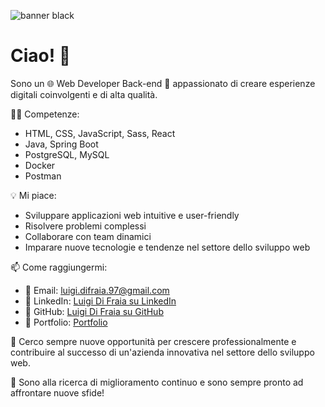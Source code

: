 

![banner black](https://github.com/Luigi160397/Luigi160397/assets/123403688/3244f47d-f34b-42e7-86bd-d63e01d6947b)



# Ciao! 👋

Sono un 🌐 Web Developer Back-end 🚀 appassionato di creare esperienze digitali coinvolgenti e di alta qualità.

👨‍💻 Competenze:
- HTML, CSS, JavaScript, Sass, React
- Java, Spring Boot
- PostgreSQL, MySQL
- Docker
- Postman

💡 Mi piace:
- Sviluppare applicazioni web intuitive e user-friendly
- Risolvere problemi complessi
- Collaborare con team dinamici
- Imparare nuove tecnologie e tendenze nel settore dello sviluppo web

📫 Come raggiungermi:
- 📧 Email: luigi.difraia.97@gmail.com
- 👥 LinkedIn: [Luigi Di Fraia su LinkedIn](https://www.linkedin.com/in/luigi-di-fraia-web-developer/)
- 🐙 GitHub: [Luigi Di Fraia su GitHub](https://github.com/Luigi160397)
- 📒 Portfolio: [Portfolio](https://portfolio-luigi-di-fraia.vercel.app/)

🚀 Cerco sempre nuove opportunità per crescere professionalmente e contribuire al successo di un'azienda innovativa nel settore dello sviluppo web.

🌟 Sono alla ricerca di miglioramento continuo e sono sempre pronto ad affrontare nuove sfide!
